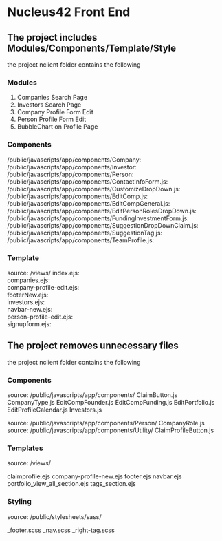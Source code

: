 # Nucleus42 Front End 

## The project includes Modules/Components/Template/Style
   the project nclient folder contains the following

### Modules
   1. Companies Search Page   
   2. Investors Search Page   
   3. Company Profile Form Edit  
   4. Person Profile Form Edit   
   5. BubbleChart on Profile Page   
   
### Components
   /public/javascripts/app/components/Company:  
   /public/javascripts/app/components/Investor: 
   /public/javascripts/app/components/Person:   
   /public/javascripts/app/components/ContactInfoForm.js:   
   /public/javascripts/app/components/CustomizeDropDown.js: 
   /public/javascripts/app/components/EditComp.js:    
   /public/javascripts/app/components/EditCompGeneral.js:   
   /public/javascripts/app/components/EditPersonRolesDropDown.js:    
   /public/javascripts/app/components/FundingInvestmentForm.js:   
   /public/javascripts/app/components/SuggestionDropDownClaim.js:    
   /public/javascripts/app/components/SuggestionTag.js:     
   /public/javascripts/app/components/TeamProfile.js:   
   
### Template
   source: /views/
   index.ejs:  
   companies.ejs:    
   company-profile-edit.ejs:   
   footerNew.ejs:    
   investors.ejs:    
   navbar-new.ejs:   
   person-profile-edit.ejs:   
   signupform.ejs:   
   
   
## The project removes unnecessary files
   the project nclient folder contains the following 
   
### Components
  source: /public/javascripts/app/components/
  ClaimButton.js
  CompanyType.js
  EditCompFounder.js
  EditCompFunding.js
  EditPortfolio.js
  EditProfileCalendar.js
  Investors.js
  
  source: /public/javascripts/app/components/Person/
  CompanyRole.js
  source: /public/javascripts/app/components/Utility/
  ClaimProfileButton.js
  
### Templates
  source: /views/
  
  claimprofile.ejs
  company-profile-new.ejs
  footer.ejs
  navbar.ejs
  portfolio_view_all_section.ejs
  tags_section.ejs
  
### Styling
  source: /public/stylesheets/sass/
  
  _footer.scss
  _nav.scss
  _right-tag.scss
  
